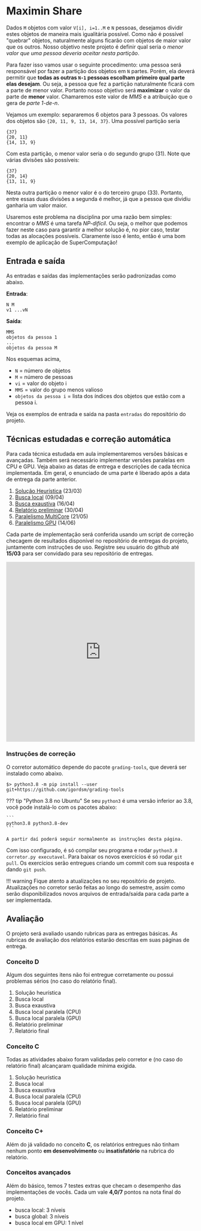 # Maximin Share

Dados `M` objetos com valor `V[i], i=1..M` e `N` pessoas, desejamos dividir estes objetos de maneira mais igualitária possível. Como não é possível "quebrar" objetos, naturalmente alguns ficarão com objetos de maior valor que os outros. Nosso objetivo neste projeto é definir qual seria o *menor valor que uma pessoa deveria aceitar nesta partição*.

Para fazer isso vamos usar o seguinte procedimento: uma pessoa será responsável por fazer a partição dos objetos em `N` partes. Porém, ela deverá permitir que **todas as outras `N-1` pessoas escolham primeiro qual parte elas desejam**. Ou seja, a pessoa que fez a partição naturalmente ficará com a parte de menor valor. Portanto nosso objetivo será **maximizar** o valor da parte de **menor** valor. Chamaremos este valor de *MMS* e a atribuição que o gera de *parte 1-de-n*.

Vejamos um exemplo: separaremos 6 objetos para 3 pessoas. Os valores dos objetos são `{20, 11, 9, 13, 14, 37}`. Uma possível partição seria

```
{37}
{20, 11}
{14, 13, 9}
```

Com esta partição, o menor valor seria o do segundo grupo (31). Note que várias divisões são possíveis:

```
{37}
{20, 14}
{13, 11, 9}
```

Nesta outra partição o menor valor é o do terceiro grupo (33). Portanto, entre essas duas divisões a segunda é melhor, já que a pessoa que dividiu ganharia um valor maior.

Usaremos este problema na disciplina por uma razão bem simples: encontrar o *MMS* é uma tarefa *NP-difícil*. Ou seja, o melhor que podemos fazer neste caso para garantir a melhor solução é, no pior caso, testar todas as alocações possíveis. Claramente isso é lento, então é uma bom exemplo de aplicação de SuperComputação!

## Entrada e saída

As entradas e saídas das implementações serão padronizadas como abaixo.

**Entrada**:

```
N M
v1 ...vN
```

**Saída**:

```
MMS
objetos da pessoa 1
...
objetos da pessoa M
```

Nos esquemas acima,

* `N` = número de objetos
* `M` = número de pessoas
* `vi` = valor do objeto i
* `MMS` = valor do grupo menos valioso
* `objetos da pessoa i` = lista dos índices dos objetos que estão com a pessoa i.

Veja os exemplos de entrada e saída na pasta `entradas` do repositório do projeto.


## Técnicas estudadas e correção automática

Para cada técnica estudada em aula implementaremos versões básicas e avançadas. Também será necessário implementar versões paralelas em CPU e GPU. Veja abaixo as datas de entrega e descrições de cada técnica implementada. Em geral, o enunciado de uma parte é liberado após a data de entrega da parte anterior.

1. [Solução Heurística](heuristico) (23/03)
2. [Busca local](busca-local) (09/04)
3. [Busca exaustiva](busca-exaustiva) (16/04)
4. [Relatório preliminar](relatorio-1) (30/04)
5. [Paralelismo MultiCore](paralelismo-multicore) (21/05)
5. [Paralelismo GPU](paralelismo-GPU) (14/06)

Cada parte de implementação será conferida usando um script de correção checagem de resultados disponível no repositório de entregas do projeto, juntamente com instruções de uso. Registre seu usuário do github até **15/03** para ser convidado para seu repositório de entregas.

<iframe width="640px" height= "480px" src= "https://forms.office.com/Pages/ResponsePage.aspx?id=wKZwY5B7CUe9blnCjt6DO36bxJ3XetxChDUDKdweTOJURUNKWkFLSklHNk1RWlVBTUNHWEszVExOViQlQCN0PWcu&embed=true" frameborder= "0" marginwidth= "0" marginheight= "0" style= "border: none; max-width:100%; max-height:100vh" allowfullscreen webkitallowfullscreen mozallowfullscreen msallowfullscreen> </iframe>

### Instruções de correção

O corretor automático depende do pacote `grading-tools`, que deverá ser instalado como abaixo.

```shell
$> python3.8 -m pip install --user git+https://github.com/igordsm/grading-tools
```

??? tip "Python 3.8 no Ubuntu"
    Se seu `python3` é uma versão inferior ao 3.8, você pode instalá-lo com os pacotes abaixo:

    ```
    python3.8 python3.8-dev
    ```

    A partir daí poderá seguir normalmente as instruções desta página.

Com isso configurado, é só compilar seu programa e rodar `python3.8 corretor.py executavel`. Para baixar os novos exercícios é só rodar `git pull`. Os exercícios serão entregues criando um commit com sua resposta e dando `git push`.


!!! warning
    Fique atento a atualizações no seu repositório de projeto. Atualizações no corretor serão feitas ao longo do semestre, assim como serão disponibilizados novos arquivos de entrada/saída para cada parte a ser implementada.

## Avaliação

O projeto será avaliado usando rubricas para as entregas básicas. As rubricas de avaliação dos relatórios estarão descritas em suas páginas de entrega.

### Conceito D

Algum dos seguintes itens não foi entregue corretamente ou possui problemas sérios (no caso do relatório final).

1. Solução heurística
2. Busca local
3. Busca exaustiva
4. Busca local paralela (CPU)
5. Busca local paralela (GPU)
6. Relatório preliminar
7. Relatório final


### Conceito C

Todas as atividades abaixo foram validadas pelo corretor e (no caso do relatório final) alcançaram qualidade mínima exigida.

1. Solução heurística
2. Busca local
3. Busca exaustiva
4. Busca local paralela (CPU)
5. Busca local paralela (GPU)
6. Relatório preliminar
7. Relatório final

### Conceito C+

Além do já validado no conceito **C**, os relatórios entregues não tinham nenhum ponto **em desenvolvimento** ou **insatisfatório** na rubrica do relatório.

### Conceitos avançados

Além do básico, temos 7 testes extras que checam o desempenho das implementações de vocês. Cada um vale **4,0/7** pontos na nota final do projeto.

* busca local: 3 níveis
* busca global: 3 níveis
* busca local em GPU: 1 nível